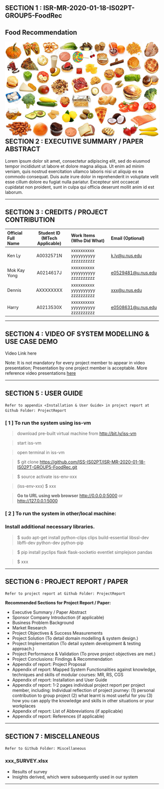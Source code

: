 ## SECTION 1 : ISR-MR-2020-01-18-IS02PT-GROUP5-FoodRec
## Food Recommendation

<img src="SystemCode/static/food-image.jpg"
     style="float: left; margin-right: 0px;" />


---  

## SECTION 2 : EXECUTIVE SUMMARY / PAPER ABSTRACT

Lorem ipsum dolor sit amet, consectetur adipiscing elit, sed do eiusmod tempor incididunt ut labore et dolore magna aliqua. Ut enim ad minim veniam, quis nostrud exercitation ullamco laboris nisi ut aliquip ex ea commodo consequat. Duis aute irure dolor in reprehenderit in voluptate velit esse cillum dolore eu fugiat nulla pariatur. Excepteur sint occaecat cupidatat non proident, sunt in culpa qui officia deserunt mollit anim id est laborum.

---

## SECTION 3 : CREDITS / PROJECT CONTRIBUTION

| Official Full Name  | Student ID (MTech Applicable)  | Work Items (Who Did What) | Email (Optional) |
| :------------ |:---------------:| :-----| :-----|
| Ken Ly | A0032571N | xxxxxxxxxx yyyyyyyyyy zzzzzzzzzz| k.ly@u.nus.edu |
| Mok Kay Yong | A0214617J | xxxxxxxxxx yyyyyyyyyy zzzzzzzzzz| e0529481@u.nus.edu |
| Dennis | AXXXXXXXX | xxxxxxxxxx yyyyyyyyyy zzzzzzzzzz| xxx@u.nus.edu |
| Harry| A0213530X | xxxxxxxxxx yyyyyyyyyy zzzzzzzzzz| e0508631@u.nus.edu |

---

## SECTION 4 : VIDEO OF SYSTEM MODELLING & USE CASE DEMO

Video Link here

Note: It is not mandatory for every project member to appear in video presentation; Presentation by one project member is acceptable. 
More reference video presentations [here](https://telescopeuser.wordpress.com/2018/03/31/master-of-technology-solution-know-how-video-index-2/ "video presentations")

---

## SECTION 5 : USER GUIDE

`Refer to appendix <Installation & User Guide> in project report at Github Folder: ProjectReport`

### [ 1 ] To run the system using iss-vm

> download pre-built virtual machine from http://bit.ly/iss-vm

> start iss-vm

> open terminal in iss-vm

> $ git clone https://github.com/ISS-IS02PT/ISR-MR-2020-01-18-IS02PT-GROUP5-FoodRec.git

> $ source activate iss-env-xxx

> (iss-env-xxx) $ xxx

> **Go to URL using web browser** http://0.0.0.0:5000 or http://127.0.0.1:5000

### [ 2 ] To run the system in other/local machine:
### Install additional necessary libraries. 

> $ sudo apt-get install python-clips clips build-essential libssl-dev libffi-dev python-dev python-pip

> $ pip install pyclips flask flask-socketio eventlet simplejson pandas

> $ xxx

---
## SECTION 6 : PROJECT REPORT / PAPER

`Refer to project report at Github Folder: ProjectReport`

**Recommended Sections for Project Report / Paper:**
- Executive Summary / Paper Abstract
- Sponsor Company Introduction (if applicable)
- Business Problem Background
- Market Research
- Project Objectives & Success Measurements
- Project Solution (To detail domain modelling & system design.)
- Project Implementation (To detail system development & testing approach.)
- Project Performance & Validation (To prove project objectives are met.)
- Project Conclusions: Findings & Recommendation
- Appendix of report: Project Proposal
- Appendix of report: Mapped System Functionalities against knowledge, techniques and skills of modular courses: MR, RS, CGS
- Appendix of report: Installation and User Guide
- Appendix of report: 1-2 pages individual project report per project member, including: Individual reflection of project journey: (1) personal contribution to group project (2) what learnt is most useful for you (3) how you can apply the knowledge and skills in other situations or your workplaces
- Appendix of report: List of Abbreviations (if applicable)
- Appendix of report: References (if applicable)

---
## SECTION 7 : MISCELLANEOUS

`Refer to Github Folder: Miscellaneous`

### xxx_SURVEY.xlsx
* Results of survey
* Insights derived, which were subsequently used in our system

---

